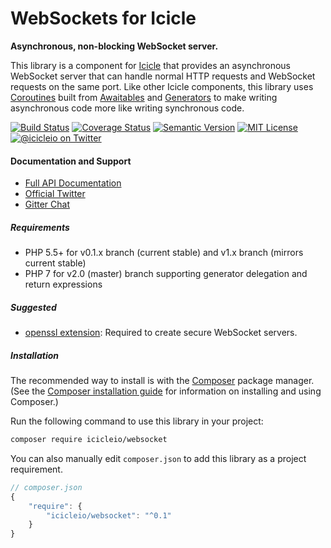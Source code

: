 # WebSockets for Icicle

**Asynchronous, non-blocking WebSocket server.**

This library is a component for [Icicle](https://github.com/icicleio/icicle) that provides an asynchronous WebSocket server that can handle normal HTTP requests and WebSocket requests on the same port. Like other Icicle components, this library uses [Coroutines](https://icicle.io/docs/manual/coroutines/) built from [Awaitables](https://icicle.io/docs/manual/awaitables/) and [Generators](http://www.php.net/manual/en/language.generators.overview.php) to make writing asynchronous code more like writing synchronous code.

[![Build Status](https://img.shields.io/travis/icicleio/websocket/v1.x.svg?style=flat-square)](https://travis-ci.org/icicleio/websocket)
[![Coverage Status](https://img.shields.io/coveralls/icicleio/websocket/v1.x.svg?style=flat-square)](https://coveralls.io/r/icicleio/websocket)
[![Semantic Version](https://img.shields.io/github/release/icicleio/websocket.svg?style=flat-square)](http://semver.org)
[![MIT License](https://img.shields.io/packagist/l/icicleio/websocket.svg?style=flat-square)](LICENSE)
[![@icicleio on Twitter](https://img.shields.io/badge/twitter-%40icicleio-5189c7.svg?style=flat-square)](https://twitter.com/icicleio)

#### Documentation and Support

- [Full API Documentation](https://icicle.io/docs)
- [Official Twitter](https://twitter.com/icicleio)
- [Gitter Chat](https://gitter.im/icicleio/icicle)

##### Requirements

- PHP 5.5+ for v0.1.x branch (current stable) and v1.x branch (mirrors current stable)
- PHP 7 for v2.0 (master) branch supporting generator delegation and return expressions

##### Suggested

- [openssl extension](http://php.net/manual/en/book.openssl.php): Required to create secure WebSocket servers.

##### Installation

The recommended way to install is with the [Composer](http://getcomposer.org/) package manager. (See the [Composer installation guide](https://getcomposer.org/doc/00-intro.md) for information on installing and using Composer.)

Run the following command to use this library in your project: 

```bash
composer require icicleio/websocket
```

You can also manually edit `composer.json` to add this library as a project requirement.

```js
// composer.json
{
    "require": {
        "icicleio/websocket": "^0.1"
    }
}
```

